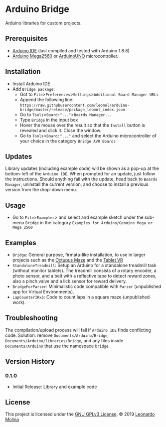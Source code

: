 # Arduino Bridge
Arduino libraries for custom projects.

## Prerequisites
* [Arduino IDE][Arduino IDE] (last compiled and tested with Arduino 1.8.8)
* [Arduino Mega2560][ArduinoMega2560] or [ArduinoUNO] microcontroller.

## Installation
* Install Arduino IDE
* Add `Bridge package`:
  - Got to `File`>`Preferences`>`Settings`>`Additional Board Manager URLs`
  - Append the following line: `https://raw.githubusercontent.com/leomol/arduino-bridge/master/release/package_leomol_index.json`
  - Go to `Tools`>`Board:"..."`>`Boards Manager...`
  - Type `Bridge` in the input box
  - Hover the mouse over the result so that the `Install` button is revealed and click it. Close the window.
  - Go to `Tools`>`Board:"..."` and select the Arduino microcontroller of your choice in the category `Bridge AVR Boards`

## Updates
Library updates (including example code) will be shown as a pop-up at the bottom-left of the `Arduino IDE`. When prompted for an update, just follow the instructions. Should anything fail with the update, head back to `Boards Manager`, uninstall the current version, and choose to install a previous version from the drop-down menu.

## Usage
* Go to `File`>`Examples`> and select and example sketch under the sub-menu `Bridge` in the category `Examples for Arduino/Genuino Mega or Mega 2560`

## Examples
* `Bridge`: General purpose, firmata-like installation, to use in larger projects such as the [Octupus Maze][Octupus] and the [Tablet VR][TabletVR]
* `StandaloneTreadmill`: Setup an Arduino for a standalone treadmill task (without monitor tablets).
	The treadmill consists of a rotary encoder, a photo sensor, and a belt with a reflective tape to detect reward zones, also a pinch valve and a lick sensor for reward delivery.
* `BridgeForParser`: Minimalistic code compatible with `Parser` (unpublished app for Virtual Environments).
* `LapCounterIRx5`: Code to count laps in a square maze (unpublished work).

## Troubleshooting
The compilation/upload process will fail if `Arduino IDE` finds conflicting code. Solution: remove `Documents/Arduino/Bridge`, `Documents/Arduino/libraries/Bridge`, and any files inside `Documents/Arduino` that use the namespace `bridge`.

## Version History
### 0.1.0
* Initial Release: Library and example code

## License
This project is licensed under the [GNU GPLv3 License][LICENSE.md].
© 2019 [Leonardo Molina][Leonardo Molina]

[Leonardo Molina]: https://github.com/leomol
[Arduino IDE]: https://www.arduino.cc/en/Main/Software
[ArduinoMega2560]: https://store.arduino.cc/usa/arduino-mega-2560-rev3
[ArduinoUno]:https://store.arduino.cc/usa/arduino-uno-rev3
[Octupus]:https://github.com/leomol/octupus-maze
[TabletVR]:https://github.com/leomol/tablet-vr
[LICENSE.md]: LICENSE.md